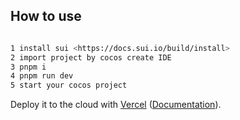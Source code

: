 ## How to use

```bash

1 install sui <https://docs.sui.io/build/install>
2 import project by cocos create IDE
3 pnpm i
4 pnpm run dev
5 start your cocos project
```

Deploy it to the cloud with [Vercel](https://vercel.com/new?utm_source=github&utm_medium=readme&utm_campaign=next-example) ([Documentation](https://nextjs.org/docs/deployment)).

